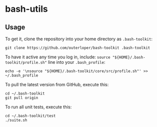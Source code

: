 bash-utils
==========

Usage
-----

To get it, clone the repository into your home directory as `.bash-toolkit`:

    git clone https://github.com/outerloper/bash-toolkit .bash-toolkit

To have it active any time you log in, include: `source "${HOME}/.bash-toolkit/profile.sh"` line into your `.bash_profile`:

    echo -e '\nsource "${HOME}/.bash-toolkit/core/src/profile.sh"' >> ~/.bash_profile

To pull the latest version from GitHub, execute this:

    cd ~/.bash-toolkit
    git pull origin

To run all unit tests, execute this:

    cd ~/.bash-toolkit/test
    ./suite.sh
